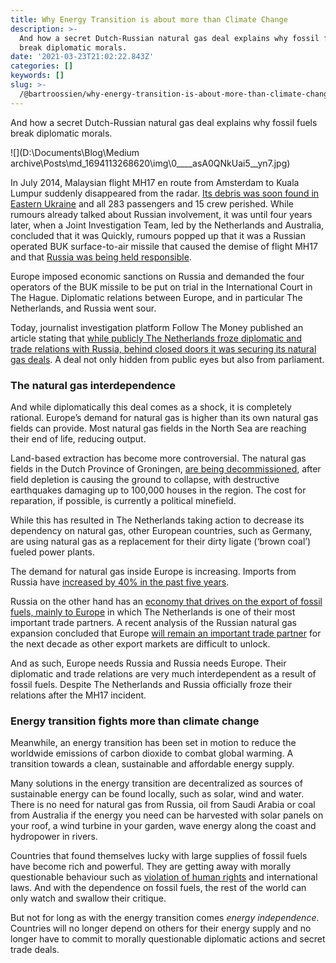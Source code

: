 ```yaml
---
title: Why Energy Transition is about more than Climate Change
description: >-
  And how a secret Dutch-Russian natural gas deal explains why fossil fuels
  break diplomatic morals.
date: '2021-03-23T21:02:22.843Z'
categories: []
keywords: []
slug: >-
  /@bartroossien/why-energy-transition-is-about-more-than-climate-change-610c3083cfbd
---
```


And how a secret Dutch-Russian natural gas deal explains why fossil fuels break diplomatic morals.

![](D:\Documents\Blog\Medium archive\Posts\md_1694113268620\img\0____asA0QNkUai5__yn7.jpg)

In July 2014, Malaysian flight MH17 en route from Amsterdam to Kuala Lumpur suddenly disappeared from the radar. [Its debris was soon found in Eastern Ukraine](https://www.bbc.com/news/world-europe-28357880) and all 283 passengers and 15 crew perished. While rumours already talked about Russian involvement, it was until four years later, when a Joint Investigation Team, led by the Netherlands and Australia, concluded that it was Quickly, rumours popped up that it was a Russian operated BUK surface-to-air missile that caused the demise of flight MH17 and that [Russia was being held responsible](https://www.government.nl/latest/news/2018/05/25/mh17-the-netherlands-and-australia-hold-russia-responsible).

Europe imposed economic sanctions on Russia and demanded the four operators of the BUK missile to be put on trial in the International Court in The Hague. Diplomatic relations between Europe, and in particular The Netherlands, and Russia went sour.

Today, journalist investigation platform Follow The Money published an article stating that [while publicly The Netherlands froze diplomatic and trade relations with Russia, behind closed doors it was securing its natural gas deals](https://www.ftm.nl/artikelen/mh17-was-no-obstacle-to-gas-talks-with-putin-they-just-had-to-be-carried-out-secretly). A deal not only hidden from public eyes but also from parliament.

### The natural gas interdependence

And while diplomatically this deal comes as a shock, it is completely rational. Europe’s demand for natural gas is higher than its own natural gas fields can provide. Most natural gas fields in the North Sea are reaching their end of life, reducing output.

Land-based extraction has become more controversial. The natural gas fields in the Dutch Province of Groningen, [are being decommissioned](https://www.reuters.com/article/us-netherlands-gas-idUSKCN1VV1KE), after field depletion is causing the ground to collapse, with destructive earthquakes damaging up to 100,000 houses in the region. The cost for reparation, if possible, is currently a political minefield.

While this has resulted in The Netherlands taking action to decrease its dependency on natural gas, other European countries, such as Germany, are using natural gas as a replacement for their dirty ligate (‘brown coal’) fueled power plants.

The demand for natural gas inside Europe is increasing. Imports from Russia have [increased by 40% in the past five years](https://www.highnorthnews.com/en/russian-gas-increasingly-important-europe).

Russia on the other hand has an [economy that drives on the export of fossil fuels, mainly to Europe](https://oec.world/en/profile/country/rus/) in which The Netherlands is one of their most important trade partners. A recent analysis of the Russian natural gas expansion concluded that Europe [will remain an important trade partner](https://www.sciencedirect.com/science/article/pii/S2211467X2030064X) for the next decade as other export markets are difficult to unlock.

And as such, Europe needs Russia and Russia needs Europe. Their diplomatic and trade relations are very much interdependent as a result of fossil fuels. Despite The Netherlands and Russia officially froze their relations after the MH17 incident.

### Energy transition fights more than climate change

Meanwhile, an energy transition has been set in motion to reduce the worldwide emissions of carbon dioxide to combat global warming. A transition towards a clean, sustainable and affordable energy supply.

Many solutions in the energy transition are decentralized as sources of sustainable energy can be found locally, such as solar, wind and water. There is no need for natural gas from Russia, oil from Saudi Arabia or coal from Australia if the energy you need can be harvested with solar panels on your roof, a wind turbine in your garden, wave energy along the coast and hydropower in rivers.

Countries that found themselves lucky with large supplies of fossil fuels have become rich and powerful. They are getting away with morally questionable behaviour such as [violation of human rights](https://japantoday.com/category/sports/amnesty-calls-on-fifa-to-press-qatar-on-worker-rights) and international laws. And with the dependence on fossil fuels, the rest of the world can only watch and swallow their critique.

But not for long as with the energy transition comes _energy independence_. Countries will no longer depend on others for their energy supply and no longer have to commit to morally questionable diplomatic actions and secret trade deals.